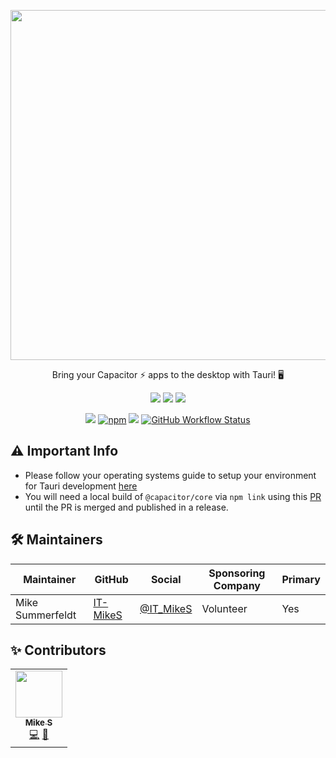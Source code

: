 <p align="center">
  <img src="https://user-images.githubusercontent.com/20338451/128799226-dc84c780-a031-4899-9880-3c9df4c2c52b.png" width="560" /><br />
</p>

<p align="center">
Bring your Capacitor ⚡ apps to the desktop with Tauri! 🖥
</p>
<p align="center">
  <a href="https://github.com/capacitor-community/tauri"><img src="https://img.shields.io/badge/maintenance%20status-actively%20maintained-brightgreen" /></a>
  <!-- ALL-CONTRIBUTORS-BADGE:START - Do not remove or modify this section -->
<a href="#contributors"><img src="https://img.shields.io/badge/all%20contributors-9-orange" /></a>
<!-- ALL-CONTRIBUTORS-BADGE:END -->
  <a href="https://www.electronjs.org/releases/stable?version=13"><img src="https://img.shields.io/badge/tauri%20version-v1.0.0--beta.5-blue" /></a>
</p>
<p align="center">
  <a href="https://npmjs.com/package/@capacitor-community/tauri"><img src="https://img.shields.io/npm/v/@capacitor-community/tauri/next.svg" /></a>
  <a href="https://npmjs.com/package/@capacitor-community/tauri"><img alt="npm" src="https://img.shields.io/npm/dw/@capacitor-community/tauri"></a>
  <a href="https://npmjs.com/package/@capacitor-community/tauri"><img src="https://img.shields.io/npm/l/@capacitor-community/tauri.svg?color=blue" /></a>
  <a href="https://github.com/capacitor-community/tauri"><img alt="GitHub Workflow Status" src="https://img.shields.io/github/workflow/status/capacitor-community/tauri/CI"></a>
</p>

## ⚠ Important Info
- Please follow your operating systems guide to setup your environment for Tauri development [here](https://tauri.studio/en/docs/getting-started/intro#setting-up-your-environment)
- You will need a local build of `@capacitor/core` via `npm link` using this [PR](https://github.com/ionic-team/capacitor/pull/4771) until the PR is merged and published in a release.

## 🛠 Maintainers 

| Maintainer       | GitHub                                  | Social                                    | Sponsoring Company | Primary |
| ---------------- | --------------------------------------- | ----------------------------------------- | ------------------ | ------- |
| Mike Summerfeldt | [IT-MikeS](https://github.com/IT-MikeS) | [@IT_MikeS](https://twitter.com/IT_MikeS) | Volunteer          | Yes     |


## ✨ Contributors 

<!-- ALL-CONTRIBUTORS-LIST:START - Do not remove or modify this section -->
<!-- prettier-ignore-start -->
<!-- markdownlint-disable -->
<table>
  <tr>
    <td align="center"><a href="https://github.com/IT-MikeS"><img src="https://avatars0.githubusercontent.com/u/20338451?v=4?s=75" width="75px;" alt=""/><br /><sub><b>Mike S</b></sub></a><br /><a href="https://github.com/capacitor-community/tauri/commits?author=IT-MikeS" title="Code">💻</a> <a href="https://github.com/capacitor-community/tauri/commits?author=IT-MikeS" title="Documentation">📖</a></td>
  </tr>
</table>

<!-- markdownlint-restore -->
<!-- prettier-ignore-end -->

<!-- ALL-CONTRIBUTORS-LIST:END -->
